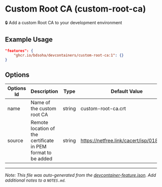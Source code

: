 
# Custom Root CA (custom-root-ca)

🔒 Add a custom Root CA to your development environment

## Example Usage

```json
"features": {
    "ghcr.io/bdsoha/devcontainers/custom-root-ca:1": {}
}
```

## Options

| Options Id | Description | Type | Default Value |
|-----|-----|-----|-----|
| name | Name of the custom root CA | string | custom-root-ca.crt |
| source | Remote location of the certificate in PEM format to be added | string | https://netfree.link/cacert/isp/018/ca.crt |



---

_Note: This file was auto-generated from the [devcontainer-feature.json](https://github.com/bdsoha/devcontainers/blob/main/src/custom-root-ca/devcontainer-feature.json).  Add additional notes to a `NOTES.md`._
